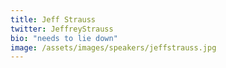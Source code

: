 ```yaml
---
title: Jeff Strauss
twitter: JeffreyStrauss
bio: "needs to lie down"
image: /assets/images/speakers/jeffstrauss.jpg
---
```

